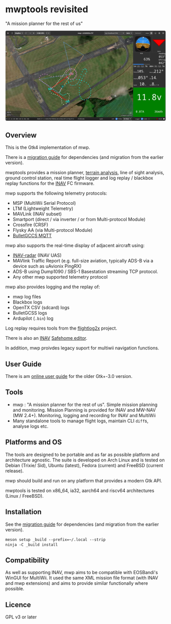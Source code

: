 mwptools revisited
==================

"A mission planner for the rest of us"

![mwp](docs/assets/mwp4.png)

## Overview

This is the Gtk4 implementation of mwp.

There is a [migration guide](docs/mwp-Gtk4-migration-guide.md) for dependencies (and migration from the earlier version).

mwptools provides a mission planner, [terrain analysis](https://github.com/stronnag/mwptools/wiki/Mission-Elevation-Plot-and-Terrain-Analysis), line of sight analysis, ground control station, real time flight logger and log replay / blackbox replay functions for the [INAV](https://github.com/iNavFlight/inav) FC firmware.

mwp supports the following telemetry protocols:

* MSP (MultiWii Serial Protocol)
* LTM (Lightweight Telemetry)
* MAVLink (INAV subset)
* Smartport (direct /  via inverter / or from Multi-protocol Module)
* Crossfire (CRSF)
* Flysky AA (via Multi-protocol Module)
* [BulletGCCS MQTT](https://github.com/stronnag/mwptools/wiki/mqtt---bulletgcss-telemetry)

mwp also supports the real-time display of adjacent aircraft using:

* [INAV-radar](https://github.com/OlivierC-FR/ESP32-INAV-Radar/) (INAV UAS)
* MAVlink Traffic Report (e.g. full-size aviation, typically ADS-B via a device such as uAvionix PingRX)
* ADS-B using Dump1090 /  SBS-1 Basestation streaming TCP protocol.
* Any other mwp supported telemetry protocol

mwp also provides logging and the replay of:

* mwp log files
* Blackbox logs
* OpenTX CSV (sdcard) logs
* BulletGCSS logs
* Ardupilot (`.bin`) log

Log replay requires tools from the [flightlog2x](https://github.com/stronnag/bbl2kml) project.

There is also an [INAV](https://github.com/iNavFlight/inav) [Safehome editor](https://github.com/stronnag/mwptools/wiki/mwp-safehomes-editor).

In addition, mwp proivdes legacy suport for multiwii navigation functions.

## User Guide

There is am [online user guide](https://stronnag.github.io/mwptools/) for the older Gtk+-3.0 version.

## Tools

 * mwp : "A mission planner for the rest of us". Simple mission planning and monitoring. Mission Planning is provided for INAV and MW-NAV (MW 2.4+). Monitoring, logging and recording for INAV and MultiWii
 * Many standalone tools to manage flight logs, maintain CLI `diff`s, analyse logs etc.

## Platforms and OS

The tools are designed to be portable and as far as possible platform and architecture agnostic. The suite is developed on Arch Linux and is tested on Debian (Trixie/ Sid), Ubuntu (latest), Fedora (current)  and FreeBSD (current release).

mwp should  build and run on any platform that provides a modern Gtk API.

mwptools is tested on x86_64, ia32, aarch64 and riscv64 architectures (Linux / FreeBSD).

## Installation

See the [migration guide](docs/mwp-Gtk4-migration-guide.md) for dependencies (and migration from the earlier version).

```
meson setup _build --prefix=~/.local --strip
ninja -C _build install
```
## Compatibility

As well as supporting INAV, mwp aims to be compatible with EOSBandi's WinGUI for MultiWii. It used the same XML mission file format (with INAV and mwp extensions) and aims to provide similar functionally where possible.

## Licence

GPL v3 or later
